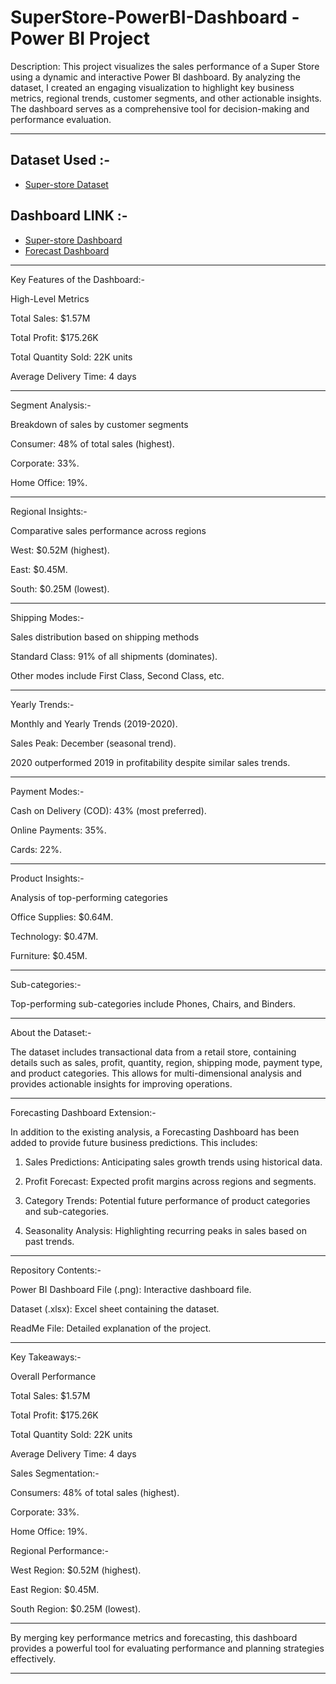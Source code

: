 # SuperStore-PowerBI-Dashboard - Power BI Project

Description: 
This project visualizes the sales performance of a Super Store using a dynamic and interactive Power BI dashboard. By analyzing the dataset, I created an engaging visualization to highlight key business metrics, regional trends, customer segments, and other actionable insights. The dashboard serves as a comprehensive tool for decision-making and performance evaluation.

---

## Dataset Used :- 
- <a href="https://github.com/DipanjanBasak-git/SuperStore-PowerBI-Dashboard/blob/main/SuperStore%20Sales%20DataSet.xlsx"> Super-store Dataset</a>
## Dashboard LINK :-
- <a href="https://github.com/DipanjanBasak-git/SuperStore-PowerBI-Dashboard/blob/main/Sales-Dashboard.png"> Super-store Dashboard</a>
- <a href="https://github.com/DipanjanBasak-git/SuperStore-PowerBI-Dashboard/blob/main/Sales-Forecast(15days)-Dashboard.png"> Forecast Dashboard </a>

---

Key Features of the Dashboard:-

High-Level Metrics

Total Sales: $1.57M

Total Profit: $175.26K

Total Quantity Sold: 22K units

Average Delivery Time: 4 days

---
Segment Analysis:-

Breakdown of sales by customer segments

Consumer: 48% of total sales (highest).

Corporate: 33%.

Home Office: 19%.

---

Regional Insights:-

Comparative sales performance across regions

West: $0.52M (highest).

East: $0.45M.

South: $0.25M (lowest).

---

Shipping Modes:-

Sales distribution based on shipping methods

Standard Class: 91% of all shipments (dominates).

Other modes include First Class, Second Class, etc.

---

Yearly Trends:-

Monthly and Yearly Trends (2019-2020).

Sales Peak: December (seasonal trend).

2020 outperformed 2019 in profitability despite similar sales trends.

---

Payment Modes:-

Cash on Delivery (COD): 43% (most preferred).

Online Payments: 35%.

Cards: 22%.

---

Product Insights:-

Analysis of top-performing categories

Office Supplies: $0.64M.

Technology: $0.47M.

Furniture: $0.45M.

---

Sub-categories:-

Top-performing sub-categories include Phones, Chairs, and Binders.




---

About the Dataset:-

The dataset includes transactional data from a retail store, containing details such as sales, profit, quantity, region, shipping mode, payment type, and product categories. This allows for multi-dimensional analysis and provides actionable insights for improving operations.


---

Forecasting Dashboard Extension:-

In addition to the existing analysis, a Forecasting Dashboard has been added to provide future business predictions. This includes:

1. Sales Predictions: Anticipating sales growth trends using historical data.


2. Profit Forecast: Expected profit margins across regions and segments.


3. Category Trends: Potential future performance of product categories and sub-categories.


4. Seasonality Analysis: Highlighting recurring peaks in sales based on past trends.



---

Repository Contents:-

Power BI Dashboard File (.png): Interactive dashboard file.

Dataset (.xlsx): Excel sheet containing the dataset.

ReadMe File: Detailed explanation of the project.



---

Key Takeaways:-

Overall Performance

Total Sales: $1.57M

Total Profit: $175.26K

Total Quantity Sold: 22K units

Average Delivery Time: 4 days


Sales Segmentation:-

Consumers: 48% of total sales (highest).

Corporate: 33%.

Home Office: 19%.


Regional Performance:-

West Region: $0.52M (highest).

East Region: $0.45M.

South Region: $0.25M (lowest).



---

By merging key performance metrics and forecasting, this dashboard provides a powerful tool for evaluating performance and planning strategies effectively.


---
